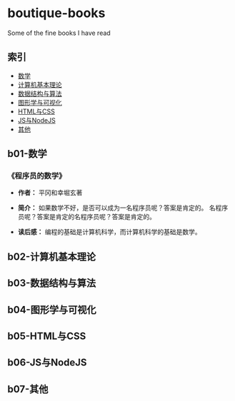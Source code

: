 # boutique-books

Some of the fine books I have read

## 索引

- [数学](#b01-数学)
- [计算机基本理论](#b02-计算机基本理论)
- [数据结构与算法](#b03-数据结构与算法)
- [图形学与可视化](#b04-图形学与可视化)
- [HTML与CSS](#b05-HTML与CSS)
- [JS与NodeJS](#b06-JS与NodeJS)
- [其他](#b07-其他)

## b01-数学

### 《程序员的数学》

- **作者：** 平冈和幸堀玄著

- **简介：** 如果数学不好，是否可以成为一名程序员呢？答案是肯定的。
名程序员呢？答案是肯定的名程序员呢？答案是肯定的。

- **读后感：** 编程的基础是计算机科学，而计算机科学的基础是数学。

## b02-计算机基本理论

## b03-数据结构与算法

## b04-图形学与可视化

## b05-HTML与CSS

## b06-JS与NodeJS

## b07-其他
